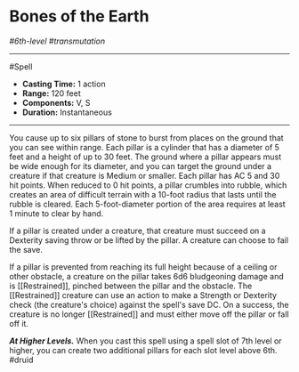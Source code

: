 # Bones of the Earth
*#6th-level #transmutation*
___ 
#Spell
- **Casting Time:** 1 action
- **Range:** 120 feet
- **Components:** V, S
- **Duration:** Instantaneous
---
You cause up to six pillars of stone to burst from places on the ground that you can see within range. Each pillar is a cylinder that has a diameter of 5 feet and a height of up to 30 feet. The ground where a pillar appears must be wide enough for its diameter, and you can target the ground under a creature if that creature is Medium or smaller. Each pillar has AC 5 and 30 hit points. When reduced to 0 hit points, a pillar crumbles into rubble, which creates an area of difficult terrain with a 10-foot radius that lasts until the rubble is cleared. Each 5-foot-diameter portion of the area requires at least 1 minute to clear by hand.

If a pillar is created under a creature, that creature must succeed on a Dexterity saving throw or be lifted by the pillar. A creature can choose to fail the save.

If a pillar is prevented from reaching its full height because of a ceiling or other obstacle, a creature on the pillar takes 6d6 bludgeoning damage and is [[Restrained]], pinched between the pillar and the obstacle. The [[Restrained]] creature can use an action to make a Strength or Dexterity check (the creature's choice) against the spell's save DC. On a success, the creature is no longer [[Restrained]] and must either move off the pillar or fall off it.

***At Higher Levels.*** When you cast this spell using a spell slot of 7th level or higher, you can create two additional pillars for each slot level above 6th.
#druid